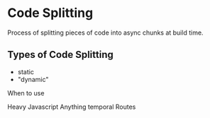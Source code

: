 # Code Splitting

Process of splitting pieces of code into async chunks at build time.

## Types of Code Splitting

- static
- "dynamic"

When to use

Heavy Javascript
Anything temporal
Routes
